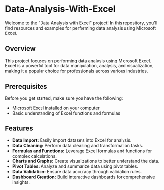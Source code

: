 # Data-Analysis-With-Excel
Welcome to the "Data Analysis with Excel" project! In this repository, you'll find resources and examples for performing data analysis using Microsoft Excel.
## Overview

This project focuses on performing data analysis using Microsoft Excel. Excel is a powerful tool for data manipulation, analysis, and visualization, making it a popular choice for professionals across various industries.
## Prerequisites

Before you get started, make sure you have the following:

- Microsoft Excel installed on your computer
- Basic understanding of Excel functions and formulas

## Features

- **Data Import:** Easily import datasets into Excel for analysis.
- **Data Cleaning:** Perform data cleaning and transformation tasks.
- **Formulas and Functions:** Leverage Excel formulas and functions for complex calculations.
- **Charts and Graphs:** Create visualizations to better understand the data.
- **Pivot Tables:** Analyze and summarize data using pivot tables.
- **Data Validation:** Ensure data accuracy through validation rules.
- **Dashboard Creation:** Build interactive dashboards for comprehensive insights.

